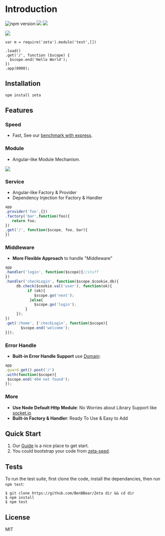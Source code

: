 

# Introduction

![npm version](https://badge.fury.io/js/zeta.svg)
![](https://travis-ci.org/BenBBear/Zeta.svg)
![](https://coveralls.io/repos/BenBBear/Zeta/badge.png)

![](http://zetajs.io/img/logo.svg)

```javescript
var m = require('zeta').module('test',[])

.load()
.get('/', function ($scope) {
  $scope.end('Hello World');
})
.app(8000);
```

## Installation

```shell
npm install zeta
```


## Features


### Speed
- Fast, See our [benchmark with express](https://github.com/BenBBear/Zeta-benchmark).

### Module
- Angular-like Module Mechanism.


![]({{site.baseurl}}/img/module.png)



### Service

- Angular-like Factory & Provider
- Dependency Injection for Factory & Handler

```javascript
app
.provider('foo',{})
.factory('bar',function(foo){
   return foo; 
})
.get('/', function($scope, foo, bar){
})
```


### Middleware



- **More Flexible Approach** to handle "Middleware"

```javascript
app
.handler('login', function($scope){//stuff
})
.handler('checkLogin', function($scope,$cookie,db){
     db.check($cookie.val('user'), function(ok){
          if (ok){
             $scope.go('next'); 
           }else{
             $scope.go('login');
         }         
     });
})
.get('/home', ['checkLogin', function($scope){
       $scope.end('welcome');
}]);
```


### Error Handle


- **Built-in Error Handle Support** use [Domain](nodejs.org/api/domain.html): 

```javascript
app
.guard.get().post('/') 
.with(function($scope){
 $scope.end('404 not found'); 
});
```


### More

- **Use Node Default Http Module**: No Worries about Library Support like [socket.io](socket.io)
- **Built-in Factory & Handler**: Ready To Use & Easy to Add 

## Quick Start

1. Our [Guide](http://zetajs.io/guide) is a nice place to get start.
2. You could bootstrap your code from [zeta-seed](https://github.com/cloud-bear/zeta-seed).


## Tests

To run the test suite, first clone the code, install the dependancies, then run `npm test`:

```shell
$ git clone https://github.com/BenBBear/Zeta dir && cd dir
$ npm install
$ npm test
```

## License

MIT
